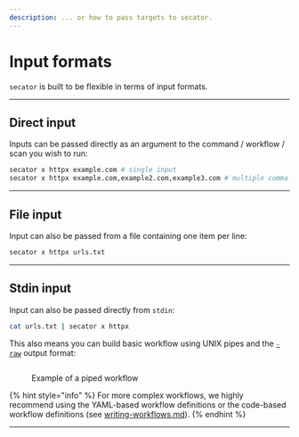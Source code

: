 ```yaml
---
description: ... or how to pass targets to secator.
---
```


# Input formats

`secator` is built to be flexible in terms of input formats.

***

## **Direct input**

Inputs can be passed directly as an argument to the command / workflow / scan you wish to run:

```sh
secator x httpx example.com # single input
secator x httpx example.com,example2.com,example3.com # multiple comma-separated inputs
```

***

## **File input**

Input can also be passed from a file containing one item per line:

```sh
secator x httpx urls.txt
```

***

## **Stdin input**

Input can also be passed directly from `stdin`:

```sh
cat urls.txt | secator x httpx
```

This also means you can build basic workflow using UNIX pipes and the [`-raw`](broken-reference) output format:

<figure><img src="../.gitbook/assets/pipe.gif" alt=""><figcaption><p>Example of a piped workflow</p></figcaption></figure>

{% hint style="info" %}
For more complex workflows, we highly recommend using the YAML-based workflow definitions or the code-based workflow definitions (see [writing-workflows.md](../for-developers/writing-workflows.md "mention")).
{% endhint %}

***
